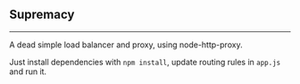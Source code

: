 ## Supremacy
------------

A dead simple load balancer and proxy, using node-http-proxy.

Just install dependencies with ```npm install```, update routing rules in ```app.js``` and run it.